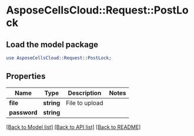 # AsposeCellsCloud::Request::PostLock 

## Load the model package
```perl
use AsposeCellsCloud::Request::PostLock;
```

## Properties
Name | Type | Description | Notes
------------ | ------------- | ------------- | -------------
**file** | **string** | File to upload |
**password** | **string** |  |  

[[Back to Model list]](../README.md#documentation-for-requests) [[Back to API list]](../README.md#documentation-for-api-endpoints) [[Back to README]](../README.md)

